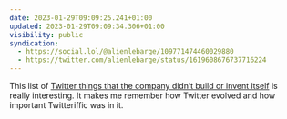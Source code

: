 ```yaml
---
date: 2023-01-29T09:09:25.241+01:00
updated: 2023-01-29T09:09:34.306+01:00
visibility: public
syndication:
  - https://social.lol/@alienlebarge/109771474460029880
  - https://twitter.com/alienlebarge/status/1619608676737716224
---
```

This list of [Twitter things that the company didn’t build or invent itself](https://octodon.social/@aulia/109719615535367418) is really interesting. It makes me remember how Twitter evolved and how important Twitteriffic was in it.
